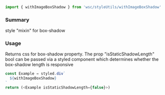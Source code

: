  ```javascript static
import { withImageBoxShadow } from 'wsc/styleUtils/withImageBoxShadow'
```

 ### Summary

style "mixin" for box-shadow

### Usage

Returns css for box-shadow property.
The prop "isStaticShadowLength" bool can be passed via a styled component which determines whether the box-shadow length is responsive

```javascript static
const Example = styled.div`
  ${withImageBoxShadow}
`
return (<Example isStaticShadowLength={false}>)
```
